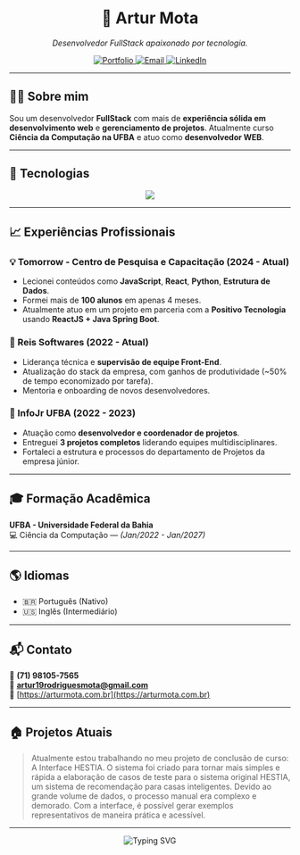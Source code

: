 <h1 align="center">🌱 Artur Mota</h1>

<p align="center">
  <em>Desenvolvedor FullStack apaixonado por tecnologia.</em>
</p>

<p align="center">
  <a href="https://arturmota.com.br" target="_blank">
    <img src="https://img.shields.io/badge/Portfólio-arturmota.com.br-green?style=for-the-badge&logo=vercel" alt="Portfolio" />
  </a>
  <a href="mailto:artur19rodriguesmota@gmail.com">
    <img src="https://img.shields.io/badge/E--mail-artur19rodriguesmota%40gmail.com-red?style=for-the-badge&logo=gmail" alt="Email" />
  </a>
  <a href="https://www.linkedin.com/in/artur-mota-913b9a235/" target="_blank">
    <img src="https://img.shields.io/badge/LinkedIn-Artur%20Mota-blue?style=for-the-badge&logo=linkedin" alt="LinkedIn" />
  </a>
</p>

---

## 👨‍💻 Sobre mim

Sou um desenvolvedor **FullStack** com mais de **experiência sólida em desenvolvimento web** e **gerenciamento de projetos**. 
Atualmente curso **Ciência da Computação na UFBA** e atuo como **desenvolvedor WEB**.

---

## 🚀 Tecnologias

<div align="center">
  <img src="https://skillicons.dev/icons?i=js,ts,html,css,react,next,nodejs,flutter,figma" />
</div>

---

## 📈 Experiências Profissionais

### 💡 Tomorrow - Centro de Pesquisa e Capacitação (2024 - Atual)
- Lecionei conteúdos como **JavaScript**, **React**, **Python**, **Estrutura de Dados**.
- Formei mais de **100 alunos** em apenas 4 meses.
- Atualmente atuo em um projeto em parceria com a **Positivo Tecnologia** usando **ReactJS + Java Spring Boot**.

### 💼 Reis Softwares (2022 - Atual)
- Liderança técnica e **supervisão de equipe Front-End**.
- Atualização do stack da empresa, com ganhos de produtividade (~50% de tempo economizado por tarefa).
- Mentoria e onboarding de novos desenvolvedores.

### 🧠 InfoJr UFBA (2022 - 2023)
- Atuação como **desenvolvedor e coordenador de projetos**.
- Entreguei **3 projetos completos** liderando equipes multidisciplinares.
- Fortaleci a estrutura e processos do departamento de Projetos da empresa júnior.

---

## 🎓 Formação Acadêmica

**UFBA - Universidade Federal da Bahia**  
💻 Ciência da Computação — *(Jan/2022 - Jan/2027)*

---

## 🌎 Idiomas

- 🇧🇷 Português (Nativo)  
- 🇺🇸 Inglês (Intermediário)

---

## 📬 Contato

📱 **(71) 98105-7565**  
📧 **artur19rodriguesmota@gmail.com**  
🔗 [https://arturmota.com.br](https://arturmota.com.br)

---

## 🏠 Projetos Atuais

> Atualmente estou trabalhando no meu projeto de conclusão de curso: A Interface HESTIA. O sistema foi criado para tornar mais simples e rápida a elaboração de casos de teste para o sistema original HESTIA, um sistema de recomendação para casas inteligentes. Devido ao grande volume de dados, o processo manual era complexo e demorado. Com a interface, é possível gerar exemplos representativos de maneira prática e acessível.

---

<div align="center">
  <img src="https://readme-typing-svg.herokuapp.com?font=Fira+Code&weight=500&pause=1000&color=1DB954&center=true&vCenter=true&width=435&lines=Seja+bem-vindo+ao+meu+GitHub!;Explore+meus+projetos+e+colabore+%F0%9F%8C%9F" alt="Typing SVG" />
</div>
